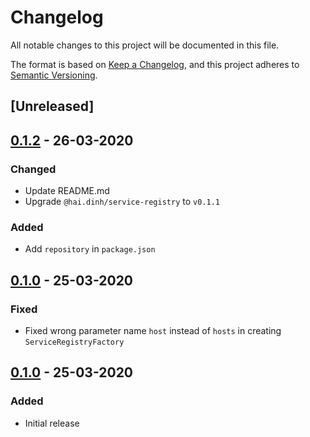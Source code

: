 # Changelog
All notable changes to this project will be documented in this file.

The format is based on [Keep a Changelog](https://keepachangelog.com/en/1.0.0/),
and this project adheres to [Semantic Versioning](https://semver.org/spec/v2.0.0.html).


## [Unreleased]

## [0.1.2] - 26-03-2020

### Changed

- Update README.md
- Upgrade `@hai.dinh/service-registry` to `v0.1.1`

### Added

- Add `repository` in `package.json`

## [0.1.0] - 25-03-2020

### Fixed

- Fixed wrong parameter name `host` instead of `hosts` in creating `ServiceRegistryFactory`

## [0.1.0] - 25-03-2020

### Added

- Initial release

[0.1.2]: https://github.com/GeminiWind/service-registry-cli/compare/v0.1.2...v0.1.1
[0.1.1]: https://github.com/GeminiWind/service-registry-cli/compare/v0.1.1...v0.1.0
[0.1.0]: https://github.com/GeminiWind/service-registry-cli/releases/tag/v0.1.0